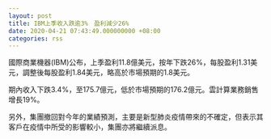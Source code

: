 ```yaml
---
layout: post
title: IBM上季收入跌逾3%　盈利減少26%
date: 2020-04-21 07:43:49.000000000 +08:00
categories: rss
---
```


國際商業機器(IBM)公布，上季盈利11.8億美元，按年下跌26%，每股盈利1.31美元，調整後每股盈利1.84美元，略高於市場預期的1.8美元。

期內收入下跌3.4%，至175.7億元，低於市場預期的176.2億元。雲計算業務銷售增長19%。

另外，集團撤回對今年的業績預測，主要是新型肺炎疫情帶來的不確定，但表示其客戶在疫情中所受的影響較小，集團亦將繼續派息。
